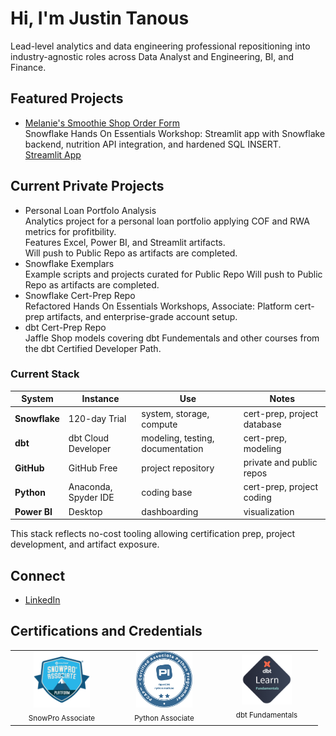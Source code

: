 # Hi, I'm Justin Tanous

Lead-level analytics and data engineering professional repositioning into industry-agnostic roles across Data Analyst and Engineering, BI, and Finance.

## Featured Projects
- [Melanie's Smoothie Shop Order Form](https://github.com/jstanous/melanies_smoothies)  
  Snowflake Hands On Essentials Workshop: Streamlit app with Snowflake backend, nutrition API integration, and hardened SQL INSERT.  
  [Streamlit App](https://melaniessmoothies-jstanous.streamlit.app/)

## Current Private Projects
- Personal Loan Portfolo Analysis  
  Analytics project for a personal loan portfolio applying COF and RWA metrics for profitbility.  
  Features Excel, Power BI, and Streamlit artifacts.  
  Will push to Public Repo as artifacts are completed.  
- Snowflake Exemplars  
  Example scripts and projects curated for Public Repo
  Will push to Public Repo as artifacts are completed.  
- Snowflake Cert-Prep Repo  
  Refactored Hands On Essentials Workshops, Associate: Platform cert-prep artifacts, and enterprise-grade account setup.
- dbt Cert-Prep Repo  
  Jaffle Shop models covering dbt Fundementals and other courses from the dbt Certified Developer Path.

### Current Stack
| System        | Instance             | Use                              | Notes                       |
|---------------|----------------------|----------------------------------|-----------------------------|
| **Snowflake** | 120-day Trial        | system, storage, compute         | cert-prep, project database |
| **dbt**       | dbt Cloud Developer  | modeling, testing, documentation | cert-prep, modeling         |
| **GitHub**    | GitHub Free          | project repository               | private and public repos    |
| **Python**    | Anaconda, Spyder IDE | coding base                      | cert-prep, project coding   |
| **Power BI**  | Desktop              | dashboarding                     | visualization               |

This stack reflects no-cost tooling allowing certification prep, project development, and artifact exposure.


## Connect
- [LinkedIn](https://www.linkedin.com/in/justin-tanous-329aa7/)  

## Certifications and Credentials
<table>
  <tr>
    <td align="center" width="150">
      <a href="https://achieve.snowflake.com/e3deeb21-045c-4415-b71b-fea2fda1e644">
        <img src="https://raw.githubusercontent.com/jstanous/jstanous/main/badges/Snowflake%20Badge%20-%20Associate%20Platform.png" width="90" alt="SnowPro Associate: Platform">
      </a>
      <br><sub>SnowPro Associate</sub>
    </td>
    <td align="center" width="150">
      <a href="https://verify.openedg.org/?id=TDrA.oXVw.eNSr">
        <img src="https://raw.githubusercontent.com/jstanous/jstanous/main/badges/Badge-OpenEDG-PCAP-20250626.png" width="90" alt="PCAP">
      </a>
      <br><sub>Python Associate</sub>
    </td>
    <td align="center" width="150">
      <a href="https://credentials.getdbt.com/ca0c7215-2b8b-45aa-bb51-a808b65eab57">
        <img src="https://raw.githubusercontent.com/jstanous/jstanous/main/badges/Badge-dbt%20Labs-dbt%20Fundamentals-20250918.png" width="80" alt="dbt Fundamentals">
      </a>
      <br><sub>dbt Fundamentals</sub>
    </td>
  </tr>
</table>

<!--
**jstanous/jstanous** is a ✨ _special_ ✨ repository because its `README.md` (this file) appears on your GitHub profile.



Here are some ideas to get you started:

- 🔭 I’m currently working on ...
- 🌱 I’m currently learning ...
- 👯 I’m looking to collaborate on ...
- 🤔 I’m looking for help with ...
- 💬 Ask me about ...
- 📫 How to reach me: ...
- 😄 Pronouns: ...
- ⚡ Fun fact: ...
-->
